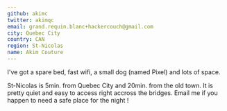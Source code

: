 ```yaml
---
github: akimc
twitter: akimqc
email: grand.requin.blanc+hackercouch@gmail.com
city: Quebec City
country: CAN
region: St-Nicolas
name: Akim Couture
---
```


I've got a spare bed, fast wifi, a small dog (named Pixel) and lots of space.

St-Nicolas is 5min. from Quebec City and 20min. from the old town. It is pretty quiet and easy to access right accross the bridges. 
Email me if you happen to need a safe place for the night !
